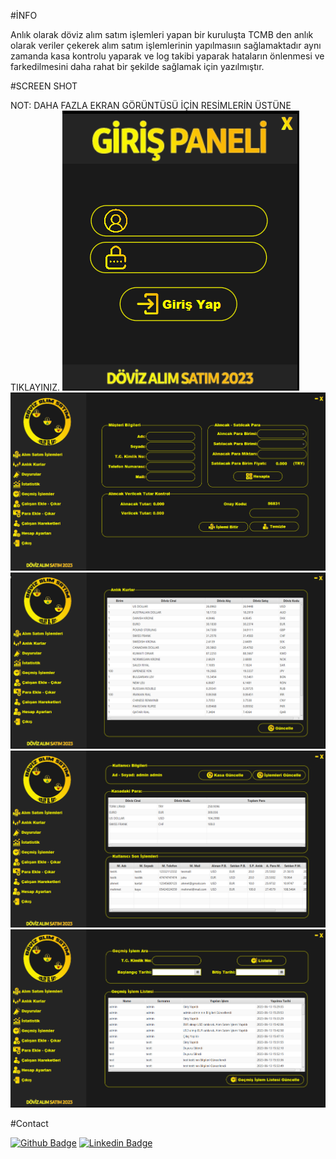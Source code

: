 #İNFO

Anlık olarak döviz alım satım işlemleri yapan bir kuruluşta TCMB den anlık olarak veriler çekerek alım satım işlemlerinin yapılmasıın sağlamaktadır aynı zamanda kasa kontrolu yaparak ve log takibi yaparak hataların önlenmesi ve farkedilmesini daha rahat bir şekilde sağlamak için yazılmıştır.

#SCREEN SHOT

NOT: DAHA FAZLA EKRAN GÖRÜNTÜSÜ İÇİN RESİMLERİN ÜSTÜNE TIKLAYINIZ.
[![screenshot](ScreenShot/1.png)](https://github.com/anilklc/Currency/tree/main/ScreenShot) 
[![screenshot](ScreenShot/3.png)](https://github.com/anilklc/Currency/tree/main/ScreenShot) 
[![screenshot](ScreenShot/4.png)](https://github.com/anilklc/Currency/tree/main/ScreenShot)
[![screenshot](ScreenShot/5.png)](https://github.com/anilklc/Currency/tree/main/ScreenShot) 
[![screenshot](ScreenShot/9.png)](https://github.com/anilklc/Currency/tree/main/ScreenShot) 
 


#Contact

[![Github Badge](https://img.shields.io/badge/-Github-000?style=quare&labelColor=000&logo=Github&logoColor=white&link=link)](https://github.com/anilklc) 
[![Linkedin Badge](https://img.shields.io/badge/LinkedIn-0077B5?style=for-the-badge&logo=linkedin&logoColor=white)](https://www.linkedin.com/in/anilklic/) 
